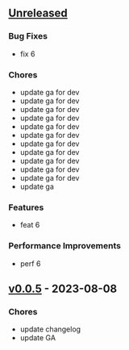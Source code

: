 <a name="unreleased"></a>
## [Unreleased]

### Bug Fixes
- fix 6

### Chores
- update ga for dev
- update ga for dev
- update ga for dev
- update ga for dev
- update ga for dev
- update ga for dev
- update ga for dev
- update ga for dev
- update ga for dev
- update ga for dev
- update ga for dev
- update ga

### Features
- feat 6

### Performance Improvements
- perf 6


<a name="v0.0.5"></a>
## [v0.0.5] - 2023-08-08
### Chores
- update changelog
- update GA


[Unreleased]: https://github.com/lmquang/release.git/compare/v0.0.5...HEAD
[v0.0.5]: https://github.com/lmquang/release.git/compare/v0.0.4...v0.0.5
